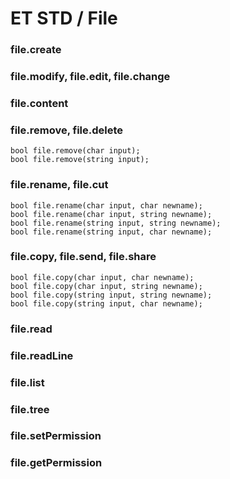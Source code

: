 # ET STD / File

### file.create

### file.modify, file.edit, file.change

### file.content

### file.remove, file.delete

```
bool file.remove(char input);
bool file.remove(string input);
```

### file.rename, file.cut

```
bool file.rename(char input, char newname);
bool file.rename(char input, string newname);
bool file.rename(string input, string newname);
bool file.rename(string input, char newname);
```

### file.copy, file.send, file.share

```
bool file.copy(char input, char newname);
bool file.copy(char input, string newname);
bool file.copy(string input, string newname);
bool file.copy(string input, char newname);
```

### file.read

### file.readLine

### file.list

### file.tree

### file.setPermission

### file.getPermission
